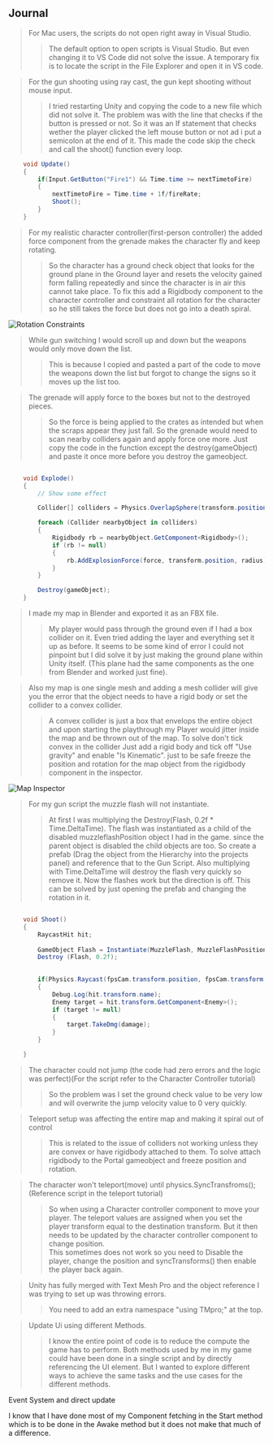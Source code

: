 
## Journal

> For Mac users, the scripts do not open right away in Visual Studio.
>> The default option to open scripts is Visual Studio. But even changing it to VS Code did not solve the issue. A temporary fix is to locate the script in the File Explorer and open it in VS code.

> For the gun shooting using ray cast, the gun kept shooting without mouse input.
>> I tried restarting Unity and copying the code to a new file which did not solve it. The problem was with the line that checks if the button is pressed or not. So it was an If statement that checks wether the player clicked the left mouse button or not ad i put a semicolon at the end of it. This made the code skip the check and call the shoot() function every loop.

```.cs
    void Update()
    {
        if(Input.GetButton("Fire1") && Time.time >= nextTimetoFire)
        {
            nextTimetoFire = Time.time + 1f/fireRate;
            Shoot();
        }
    }
```

> For my realistic character controller(first-person controller) the added force component from the grenade makes the character fly and keep rotating.
>>  So the character has a ground check object that looks for the ground plane in the Ground layer and resets the velocity gained form falling repeatedly and since the character is in air this cannot take place. To fix this add a Rigidbody component to the character controller and constraint all rotation for the character so he still takes the force but does not go into a death spiral.

![Rotation Constraints](https://github.com/HemalK1412/GameProgramming/blob/11e86503f7488a9a6c879937bd971d5a92075e18/Tutorials/Images(Tutorials)/Journal/Character%20controller%20freeze%20rotation.png)

> While gun switching I would scroll up and down but the weapons would only move down the list.
>> This is because I copied and pasted a part of the code to move the weapons down the list  but forgot to change the signs so it moves up the list too.

> The grenade will apply force to the boxes but not to the destroyed pieces. 
>> So the force is being applied to the crates as intended but when the scraps appear they just fall. So the grenade would need to scan nearby colliders again and apply force one more. Just copy the code in the function except the destroy(gameObject) and paste it once more before you destroy the gameobject.

```.cs

    void Explode()
    {
        // Show some effect

        Collider[] colliders = Physics.OverlapSphere(transform.position, radius);

        foreach (Collider nearbyObject in colliders)
        {
            Rigidbody rb = nearbyObject.GetComponent<Rigidbody>();
            if (rb != null)
            {
                rb.AddExplosionForce(force, transform.position, radius); 
            }
        }

        Destroy(gameObject);
    }
```


> I made my map in Blender and exported it as an FBX file.
>> My player would pass through the ground even if I had a box collider on it. Even tried adding the layer and everything set it up as before. It seems to be some kind of error I could not pinpoint but I did solve it by just making the ground plane within Unity itself. (This plane had the same components as the one from Blender and worked just fine).

> Also my map is one single mesh and adding a mesh collider will give you the error that the object needs to have a rigid body or set the collider to a convex collider.
>> A convex collider is just a box that envelops the entire object and upon starting the playthrough my Player would jitter inside the map and be thrown out of the map.
  To solve don't tick convex in the collider Just add a rigid body and tick off "Use gravity" and enable "Is Kinematic". just to be safe freeze the position and rotation for the map object from the rigidbody component in the inspector.

![Map Inspector](https://github.com/HemalK1412/GameProgramming/blob/db7a12889a80f9e356af39e6902f0025a80164a0/Tutorials/Images(Tutorials)/Journal/Map%20Inspector.png)

> For my gun script the muzzle flash will not instantiate.
>> At first I was multiplying the Destroy(Flash, 0.2f * Time.DeltaTime). The flash was instantiated as a child of the disabled muzzleflashPosition object I had in the game. since the parent object is disabled the child objects are too. So create a prefab (Drag the object from the Hierarchy into the projects panel) and reference that to the Gun Script. Also multiplying with Time.DeltaTime  will destroy the flash very quickly so remove it. Now the flashes work but the direction is off. This can be solved by just opening the prefab and changing the rotation in it.

```.cs

    void Shoot()
    {
        RaycastHit hit;
        
        GameObject Flash = Instantiate(MuzzleFlash, MuzzleFlashPosition.transform);
        Destroy (Flash, 0.2f);
        

        if(Physics.Raycast(fpsCam.transform.position, fpsCam.transform.forward, out hit, range))
        {
            Debug.Log(hit.transform.name);
            Enemy target = hit.transform.GetComponent<Enemy>();
            if (target != null)
            {
                target.TakeDmg(damage);
            }
        }

    }

```

> The character could not jump (the code had zero errors and the logic was perfect)(For the script refer to the Character Controller tutorial)
>> So the problem was I set the ground check value to be very low and will overwrite the jump velocity value to 0 very quickly.


> Teleport setup was affecting the entire map and making it spiral out of control
>> This is related to the issue of colliders not working unless they are convex or have rigidbody attached to them. To solve attach rigidbody to the Portal gameobject and freeze position and rotation.

> The character won't teleport(move) until physics.SyncTransfroms(); (Reference script in the teleport tutorial)
>> So when using a Character controller component to move your player. The teleport values are assigned when you set the player transform equal to the destination transform. But it then needs to be updated by the character controller component to change position.<br>
>> This sometimes does not work so you need to Disable the player, change the position and syncTransforms() then enable the player back again.

> Unity has fully merged with Text Mesh Pro and the object reference I was trying to set up was throwing errors.
>> You need to add an extra namespace "using TMpro;" at the top.

> Update Ui using different Methods.
>> I know the entire point of code is to reduce the compute the game has to perform. Both methods used by me in my game could have been done in a single script and by directly referencing the UI element.
>> But I wanted to explore different ways to achieve the same tasks and the use cases for the different methods.

Event System and direct update


I know that I have done most of my Component fetching in the Start method which is to be done in the Awake method but it does not make that much of a difference.
